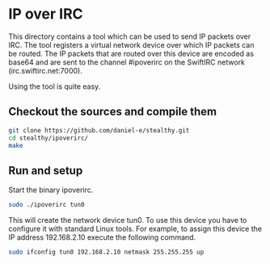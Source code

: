 # IP over IRC

This directory contains a tool which can be used to send IP packets over IRC. The tool registers a virtual network device over which IP packets can be routed. The IP packets that are routed over this device are encoded as base64 and are sent to the channel #ipoverirc on the SwiftIRC network (irc.swiftirc.net:7000).

Using the tool is quite easy.

## Checkout the sources and compile them

```bash
git clone https://github.com/daniel-e/stealthy.git
cd stealthy/ipoverirc/
make
```

## Run and setup

Start the binary ipoverirc.

```bash
sudo ./ipoverirc tun0
```

This will create the network device tun0. To use this device you have to configure it with standard Linux tools. For example, to assign this device the IP address 192.168.2.10 execute the following command.


```bash
sudo ifconfig tun0 192.168.2.10 netmask 255.255.255 up
```

